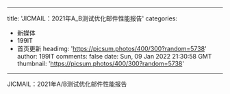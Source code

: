
---
title: 'JICMAIL：2021年A_B测试优化邮件性能报告'
categories: 
 - 新媒体
 - 199IT
 - 首页更新
headimg: 'https://picsum.photos/400/300?random=5738'
author: 199IT
comments: false
date: Sun, 09 Jan 2022 21:30:58 GMT
thumbnail: 'https://picsum.photos/400/300?random=5738'
---

<div>   
JICMAIL：2021年A/B测试优化邮件性能报告  
</div>
            